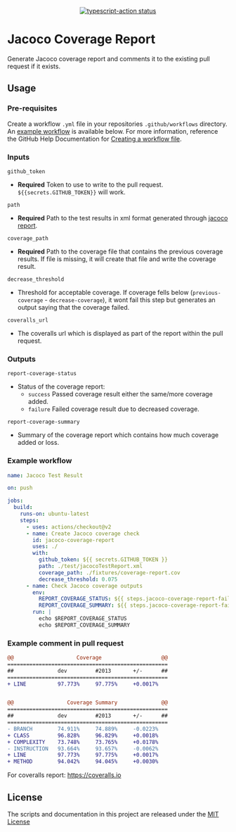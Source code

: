 <p align="center">
  <a href="https://github.com/actions/typescript-action/actions"><img alt="typescript-action status" src="https://github.com/scorebet/jacoco-coverage-report/workflows/build-test/badge.svg"></a>
</p>




# Jacoco Coverage Report

Generate Jacoco coverage report and comments it to the existing pull request if it exists.

## Usage


### Pre-requisites
Create a workflow `.yml` file in your repositories `.github/workflows` directory. An [example workflow](#example-workflow) is available below. For more information, reference the GitHub Help Documentation for [Creating a workflow file](https://help.github.com/en/articles/configuring-a-workflow#creating-a-workflow-file).

### Inputs
`github_token`
* **Required** Token to use to write to the pull request. `${{secrets.GITHUB_TOKEN}}` will work.

`path`
* **Required** Path to the test results in xml format generated through [jacoco report](https://www.eclemma.org/jacoco/trunk/doc/report-mojo.html).

`coverage_path` 
* **Required** Path to the coverage file that contains the previous coverage results. If file is missing, it will create that file and write the coverage result.

`decrease_threshold`
* Threshold for acceptable coverage. If coverage fells below (`previous-coverage` - `decrease-coverage`), it wont fail this step but generates an output saying that the coverage failed.

`coveralls_url`
* The coveralls url which is displayed as part of the report within the pull request.

### Outputs

`report-coverage-status`
* Status of the coverage report:
  - `success` Passed coverage result either the same/more coverage added. 
  - `failure` Failed coverage result due to decreased coverage.

`report-coverage-summary`
* Summary of the coverage report which contains how much coverage added or loss.

### Example workflow

```yaml
name: Jacoco Test Result

on: push

jobs:
  build:
    runs-on: ubuntu-latest
    steps:
      - uses: actions/checkout@v2
      - name: Create Jacoco coverage check
        id: jacoco-coverage-report
        uses: ./
        with:
          github_token: ${{ secrets.GITHUB_TOKEN }}
          path: ./test/jacocoTestReport.xml
          coverage_path: ./fixtures/coverage-report.cov
          decrease_threshold: 0.075
      - name: Check Jacoco coverage outputs
        env:
          REPORT_COVERAGE_STATUS: ${{ steps.jacoco-coverage-report-failure.outputs.report-coverage-status }}
          REPORT_COVERAGE_SUMMARY: ${{ steps.jacoco-coverage-report-failure.outputs.report-coverage-summary }}
        run: |
          echo $REPORT_COVERAGE_STATUS
          echo $REPORT_COVERAGE_SUMMARY
```

### Example comment in pull request
```diff d3f06eff-da11-4bab-9164-8393ac271c50
@@                    Coverage                   @@
===================================================
##              dev         #2013       +/-      ##
===================================================
+ LINE          97.773%     97.775%     +0.0017%


@@                 Coverage Summary              @@
===================================================
##              dev         #2013       +/-      ##
===================================================
- BRANCH        74.911%     74.889%     -0.0223%
+ CLASS         96.828%     96.829%     +0.0018%
+ COMPLEXITY    73.748%     73.765%     +0.0178%
- INSTRUCTION   93.664%     93.657%     -0.0062%
+ LINE          97.773%     97.775%     +0.0017%
+ METHOD        94.042%     94.045%     +0.0030%
```

For coveralls report: https://coveralls.io

## License
The scripts and documentation in this project are released under the [MIT License](LICENSE)

